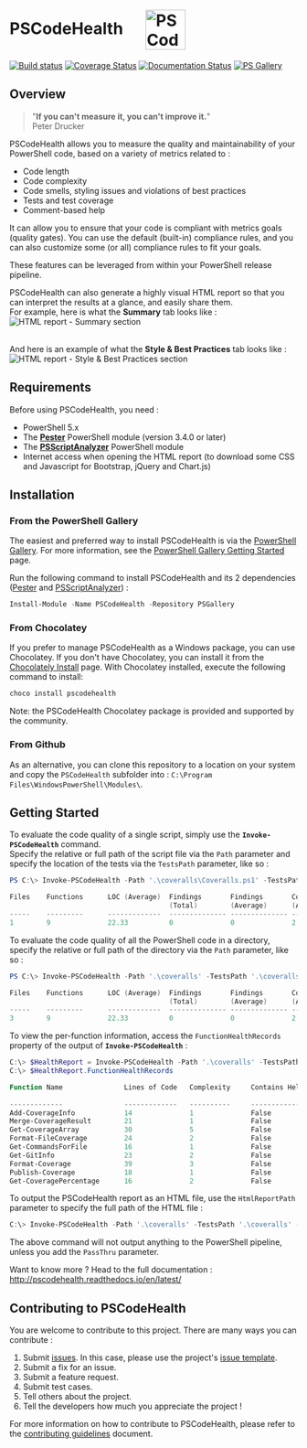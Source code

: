 # PSCodeHealth  &nbsp; &nbsp; &nbsp;<img src= "https://github.com/MathieuBuisson/PSCodeHealth/raw/master/PSCodeHealth/Assets/PSCodeHealthLogo.png" alt="PSCodeHealth Logo" width="70" align="center"/>
  
  
[![Build status](https://ci.appveyor.com/api/projects/status/7lns5hedci8hfjm3/branch/master?svg=true)](https://ci.appveyor.com/project/MathieuBuisson/pscodehealth/branch/master) [![Coverage Status](https://coveralls.io/repos/github/MathieuBuisson/PSCodeHealth/badge.svg?branch=master)](https://coveralls.io/github/MathieuBuisson/PSCodeHealth?branch=master) [![Documentation Status](https://img.shields.io/badge/docs-latest-brightgreen.svg?style=flat)](http://pscodehealth.readthedocs.io/en/latest/?badge=latest) [![PS Gallery](https://img.shields.io/badge/install-PS%20Gallery-blue.svg)](https://www.powershellgallery.com/packages/PSCodeHealth/)  

## Overview  

> "**If you can't measure it, you can't improve it.**"  
Peter Drucker

PSCodeHealth allows you to measure the quality and maintainability of your PowerShell code, based on a variety of metrics related to :  
  - Code length  
  - Code complexity  
  - Code smells, styling issues and violations of best practices  
  - Tests and test coverage  
  - Comment-based help  

It can allow you to ensure that your code is compliant with metrics goals (quality gates). You can use the default (built-in) compliance rules, and you can also customize some (or all) compliance rules to fit your goals.  

These features can be leveraged from within your PowerShell release pipeline.  

PSCodeHealth can also generate a highly visual HTML report so that you can interpret the results at a glance, and easily share them.  
For example, here is what the **Summary** tab looks like :  
![HTML report - Summary section](https://raw.githubusercontent.com/MathieuBuisson/PSCodeHealth/master/Examples/SummarySectionScreenshot.png "HTML report - Summary section")  
&nbsp;  

And here is an example of what the **Style & Best Practices** tab looks like :  
![HTML report - Style & Best Practices section](https://raw.githubusercontent.com/MathieuBuisson/PSCodeHealth/master/Examples/BestPracticesSectionScreenshot.png "HTML report - Style & Best Practices section")  

## Requirements  

Before using PSCodeHealth, you need :  
  - PowerShell 5.x  
  - The **[Pester](https://github.com/pester/Pester)** PowerShell module (version 3.4.0 or later)  
  - The **[PSScriptAnalyzer](https://github.com/PowerShell/PSScriptAnalyzer)** PowerShell module  
  - Internet access when opening the HTML report (to download some CSS and Javascript for Bootstrap, jQuery and Chart.js)  

## Installation

### From the PowerShell Gallery

The easiest and preferred way to install PSCodeHealth is via the [PowerShell Gallery](https://www.powershellgallery.com/). For more information, see the [PowerShell Gallery Getting Started](https://msdn.microsoft.com/en-us/powershell/gallery/psgallery/psgallery_gettingstarted) page.  

Run the following command to install PSCodeHealth and its 2 dependencies ([Pester](https://github.com/pester/Pester) and
[PSScriptAnalyzer](https://github.com/PowerShell/PSScriptAnalyzer)) :  

```powershell
Install-Module -Name PSCodeHealth -Repository PSGallery
```

### From Chocolatey

If you prefer to manage PSCodeHealth as a Windows package, you can use Chocolatey. If you don't have Chocolatey, you can install it from the [Chocolately Install](https://chocolatey.org/install) page. With Chocolatey installed, execute the following command to install:

```powershell
choco install pscodehealth
```

Note: the PSCodeHealth Chocolatey package is provided and supported by the community.

### From Github

As an alternative, you can clone this repository to a location on your system and copy the `PSCodeHealth` subfolder into :
`C:\Program Files\WindowsPowerShell\Modules\`.  

## Getting Started  

To evaluate the code quality of a single script, simply use the **`Invoke-PSCodeHealth`** command.  
Specify the relative or full path of the script file via the `Path` parameter and specify the location of the tests via the `TestsPath` parameter, like so :  

```powershell
PS C:\> Invoke-PSCodeHealth -Path '.\coveralls\Coveralls.ps1' -TestsPath '.\coveralls'

Files    Functions      LOC (Average)  Findings       Findings       Complexity    Test Coverage
                                       (Total)        (Average)      (Average)                  
-----    ---------      -------------  -------------- -------------- ------------- -------------
1        9              22.33          0              0              2             39.58 %      

```  

To evaluate the code quality of all the PowerShell code in a directory, specify the relative or full path of the directory via the `Path` parameter, like so :  

```powershell
PS C:\> Invoke-PSCodeHealth -Path '.\coveralls' -TestsPath '.\coveralls'

Files    Functions      LOC (Average)  Findings       Findings       Complexity    Test Coverage
                                       (Total)        (Average)      (Average)                  
-----    ---------      -------------  -------------- -------------- ------------- -------------
3        9              22.33          0              0              2             38.78 %      

```  

To view the per-function information, access the `FunctionHealthRecords` property of the output of **`Invoke-PSCodeHealth`** :

```powershell
C:\> $HealthReport = Invoke-PSCodeHealth -Path '.\coveralls' -TestsPath '.\coveralls'
C:\> $HealthReport.FunctionHealthRecords

Function Name               Lines of Code   Complexity     Contains Help  Test Coverage  ScriptAnalyzer
                                                                                            Findings   
-------------               -------------   ----------     -------------  -------------  --------------
Add-CoverageInfo            14              1              False          0 %                  0       
Merge-CoverageResult        21              1              False          0 %                  0       
Get-CoverageArray           30              5              False          94.44 %              0       
Format-FileCoverage         24              2              False          100 %                0       
Get-CommandsForFile         16              1              False          100 %                0       
Get-GitInfo                 23              2              False          0 %                  0       
Format-Coverage             39              3              False          0 %                  0       
Publish-Coverage            18              1              False          0 %                  0       
Get-CoveragePercentage      16              2              False          100 %                0       

```

To output the PSCodeHealth report as an HTML file, use the `HtmlReportPath` parameter to specify the full path of the HTML file :

```powershell
C:\> Invoke-PSCodeHealth -Path '.\coveralls' -TestsPath '.\coveralls' -HtmlReportPath "$env:USERPROFILE\Desktop\Report.html"

```
  
The above command will not output anything to the PowerShell pipeline, unless you add the `PassThru` parameter.  

Want to know more ? Head to the full documentation :  
<http://pscodehealth.readthedocs.io/en/latest/>  

## Contributing to PSCodeHealth

You are welcome to contribute to this project. There are many ways you can contribute :

1. Submit [issues](https://github.com/MathieuBuisson/PSCodeHealth/issues). In this case, please use the project's [issue template](https://github.com/MathieuBuisson/PSCodeHealth/blob/master/.github/ISSUE_TEMPLATE.md).  
2. Submit a fix for an issue.  
3. Submit a feature request.  
4. Submit test cases.  
5. Tell others about the project.  
6. Tell the developers how much you appreciate the project !  

For more information on how to contribute to PSCodeHealth, please refer to the [contributing guidelines](https://github.com/MathieuBuisson/PSCodeHealth/blob/master/.github/CONTRIBUTING.md) document.  
